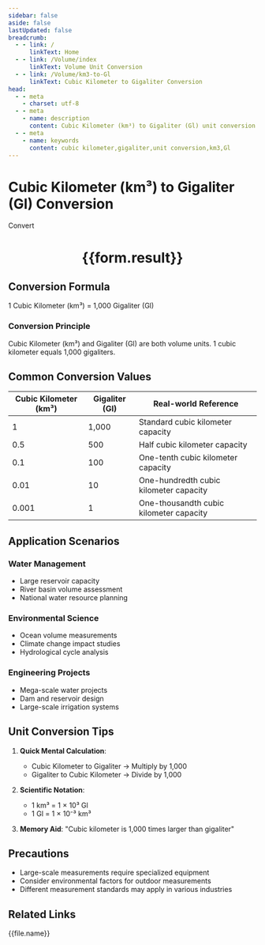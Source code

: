 ```yaml
---
sidebar: false
aside: false
lastUpdated: false
breadcrumb:
  - - link: /
      linkText: Home
  - - link: /Volume/index
      linkText: Volume Unit Conversion
  - - link: /Volume/km3-to-Gl
      linkText: Cubic Kilometer to Gigaliter Conversion
head:
  - - meta
    - charset: utf-8
  - - meta
    - name: description
      content: Cubic Kilometer (km³) to Gigaliter (Gl) unit conversion tool. 1 cubic kilometer equals 1,000 gigaliters.
  - - meta
    - name: keywords
      content: cubic kilometer,gigaliter,unit conversion,km3,Gl
---
```


# Cubic Kilometer (km³) to Gigaliter (Gl) Conversion

<script setup>
import { onMounted, reactive, inject ,ref  } from 'vue'
import { NButton,NForm ,NFormItem,NInput,NInputNumber,NSelect,NCard,useMessage ,NGrid ,NGi } from 'naive-ui'
import { defineClientComponent } from 'vitepress'
import { Volume } from '../files';

const convert = inject('convert')
const formRef = ref(null);
const rules = {
  number:{
    required: true,
    type: 'number',
    trigger: "blur"
  }
}
const form = reactive({
  number:null,
  result:'',
  title:'Cubic Kilometer (km³) to Gigaliter (Gl) Conversion'
})

const convertHandler = (e) => {
  e.preventDefault();
  formRef.value?.validate((errors)=>{
    if (!errors) {
      form.result = `${form.number} km³ = ${convert(form.number).from('km3').to('Gl')} Gl`
    }
  })
}
</script>

<n-form size="large" :model="form" ref='formRef' :rules="rules">
  <n-form-item label="Value" path="number">
    <n-input-number size="large" style="width:100%" :min="0" v-model:value="form.number" placeholder="Enter cubic kilometer value" />
  </n-form-item>
  <n-form-item>
    <n-button type="info" style="width:100%" @click="convertHandler">Convert</n-button>
  </n-form-item>
</n-form>
<n-card embedded :bordered="false" hoverable>
  <div style="text-align:center">
    <h1>{{form.result}}</h1>
  </div>
</n-card>

## Conversion Formula
1 Cubic Kilometer (km³) = 1,000 Gigaliter (Gl)

### Conversion Principle
Cubic Kilometer (km³) and Gigaliter (Gl) are both volume units. 1 cubic kilometer equals 1,000 gigaliters.

## Common Conversion Values
| Cubic Kilometer (km³) | Gigaliter (Gl) | Real-world Reference                 |
|-----------------------|----------------|--------------------------------------|
| 1                     | 1,000          | Standard cubic kilometer capacity     |
| 0.5                   | 500            | Half cubic kilometer capacity         |
| 0.1                   | 100            | One-tenth cubic kilometer capacity    |
| 0.01                  | 10             | One-hundredth cubic kilometer capacity|
| 0.001                 | 1              | One-thousandth cubic kilometer capacity|

## Application Scenarios
### Water Management
- Large reservoir capacity
- River basin volume assessment
- National water resource planning

### Environmental Science
- Ocean volume measurements
- Climate change impact studies
- Hydrological cycle analysis

### Engineering Projects
- Mega-scale water projects
- Dam and reservoir design
- Large-scale irrigation systems

## Unit Conversion Tips
1. **Quick Mental Calculation**:
   - Cubic Kilometer to Gigaliter → Multiply by 1,000
   - Gigaliter to Cubic Kilometer → Divide by 1,000

2. **Scientific Notation**:
   - 1 km³ = 1 × 10³ Gl
   - 1 Gl = 1 × 10⁻³ km³

3. **Memory Aid**:
   "Cubic kilometer is 1,000 times larger than gigaliter"

## Precautions
- Large-scale measurements require specialized equipment
- Consider environmental factors for outdoor measurements
- Different measurement standards may apply in various industries

## Related Links
<n-grid x-gap="12" :cols="2">
  <n-gi v-for="(file, index) in Volume" :key="index">
    <n-button
      text
      tag="a"
      :href="file.path"
      type="info"
    >
      {{file.name}}
    </n-button>
  </n-gi>
</n-grid>
